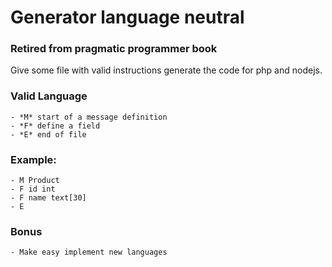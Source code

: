# Generator language neutral

### Retired from pragmatic programmer book

Give some file with valid instructions generate the code for php and nodejs.

### Valid Language
    - *M* start of a message definition
    - *F* define a field
    - *E* end of file

### Example:    
    - M Product
    - F id int
    - F name text[30]
    - E    

### Bonus
    - Make easy implement new languages
